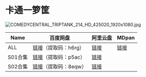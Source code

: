 # 卡通一箩筐

![COMEDYCENTRAL_TRIPTANK_214_HD_425020_1920x1080.jpg](/banner/triptank.jpg)

| Name    | 百度网盘                                                     | 阿里云盘                                  | MDpan                                                          |
|---------|-----------------------------------------------------------|-------------------------------------------|----------------------------------------------------------------|
| ALL     | [链接](https://pan.baidu.com/s/1TWw_-An2G9RXRhxYg3f9eg)（提取码：h6rg） | [链接](https://www.aliyundrive.com/s/BuGTSQSRwNQ) | [链接](https://mdpan.tk/%E5%8D%A1%E9%80%9A%E4%B8%80%E7%AE%A9%E7%AD%90) |
| S01合集 | [链接](https://pan.baidu.com/s/1wdeKaNfTcNseu_kzN3C53A)（提取码：p5ac） | [链接](https://www.aliyundrive.com/s/sUWu5k7LYP7) |                                                                |
| S02合集 | [链接](https://pan.baidu.com/s/1kr6BFSZPTN4uCX9k8mD2_A)（提取码：8eqw） | [链接](https://www.aliyundrive.com/s/RoH9iSbguA2) |                                                                |